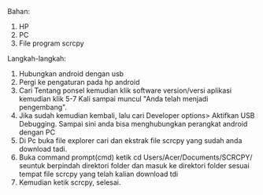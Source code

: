 Bahan:
1. HP
2. PC
3. File program scrcpy

Langkah-langkah:

1. Hubungkan android dengan usb
2. Pergi ke pengaturan pada hp android
3. Cari Tentang ponsel kemudian klik software version/versi aplikasi kemudian klik 5-7 Kali sampai muncul "Anda telah menjadi pengembang".
4. Jika sudah kemudian kembali, lalu cari Developer options> Aktifkan USB Debugging. Sampai sini anda bisa menghubungkan perangkat android dengan PC
5. Di Pc buka file explorer cari dan ekstrak file scrcpy yang sudah anda download tadi.
6. Buka command prompt(cmd) ketik cd Users/Acer/Documents/SCRCPY/ seuntuk berpindah direktori folder dan masuk ke direktori folder sesuai tempat file scrcpy yang telah kalian download tdi
7. Kemudian ketik scrcpy, selesai.
